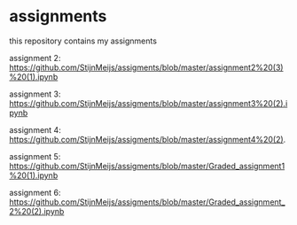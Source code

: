 # assignments
this repository contains my assignments

assignment 2: https://github.com/StijnMeijs/assigments/blob/master/assignment2%20(3)%20(1).ipynb

assignment 3: https://github.com/StijnMeijs/assigments/blob/master/assignment3%20(2).ipynb

assignment 4: https://github.com/StijnMeijs/assigments/blob/master/assignment4%20(2).

assignment 5: https://github.com/StijnMeijs/assigments/blob/master/Graded_assignment1%20(1).ipynb

assignment 6: https://github.com/StijnMeijs/assigments/blob/master/Graded_assignment_2%20(2).ipynb
